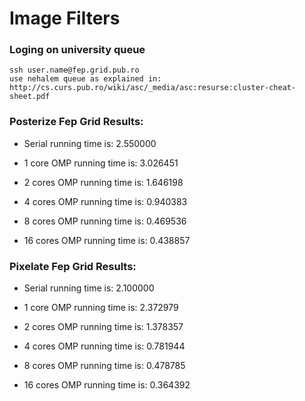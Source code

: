 # Image Filters

### Loging on university queue
```
ssh user.name@fep.grid.pub.ro
use nehalem queue as explained in: http://cs.curs.pub.ro/wiki/asc/_media/asc:resurse:cluster-cheat-sheet.pdf
```

### Posterize Fep Grid Results:
* Serial running time is: 2.550000

* 1 core
OMP running time is: 3.026451

* 2 cores
OMP running time is: 1.646198

* 4 cores
OMP running time is: 0.940383

* 8 cores
OMP running time is: 0.469536

* 16 cores
OMP running time is: 0.438857


### Pixelate Fep Grid Results:
* Serial running time is: 2.100000

* 1 core
OMP running time is: 2.372979

* 2 cores
OMP running time is: 1.378357

* 4 cores
OMP running time is: 0.781944

* 8 cores
OMP running time is: 0.478785

* 16 cores
OMP running time is: 0.364392